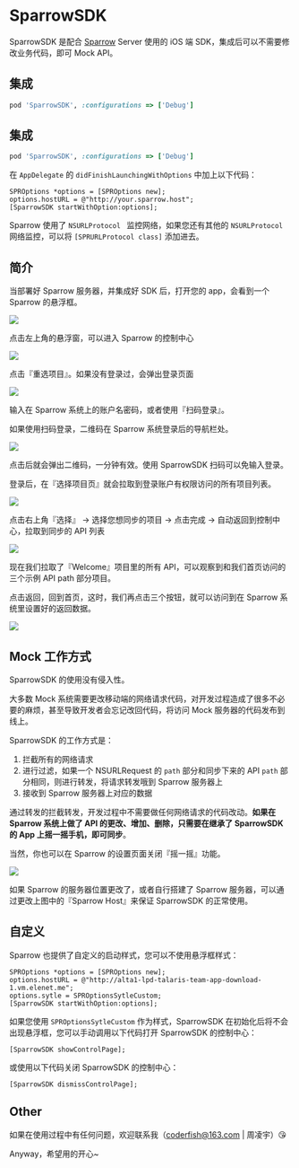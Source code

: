 # SparrowSDK

SparrowSDK 是配合 [Sparrow](https://github.com/eleme/Sparrow) Server 使用的 iOS 端 SDK，集成后可以不需要修改业务代码，即可 Mock API。

## 集成

```ruby
pod 'SparrowSDK', :configurations => ['Debug']
```

## 集成

```ruby
pod 'SparrowSDK', :configurations => ['Debug']
```

在 `AppDelegate` 的  `didFinishLaunchingWithOptions` 中加上以下代码：

```objc
SPROptions *options = [SPROptions new];
options.hostURL = @"http://your.sparrow.host";
[SparrowSDK startWithOption:options];
```

Sparrow 使用了 `NSURLProtocol ` 监控网络，如果您还有其他的 `NSURLProtocol ` 网络监控，可以将 `[SPRURLProtocol class]` 添加进去。

## 简介

当部署好 Sparrow 服务器，并集成好 SDK 后，打开您的 app，会看到一个 Sparrow 的悬浮框。



![](Res/sparrow-sdk-001.png)

点击左上角的悬浮窗，可以进入 Sparrow 的控制中心

![](Res/sparrow-sdk-003.png)

点击『重选项目』。如果没有登录过，会弹出登录页面

![](Res/sparrow-sdk-004.png)

输入在 Sparrow 系统上的账户名密码，或者使用『扫码登录』。

如果使用扫码登录，二维码在 Sparrow 系统登录后的导航栏处。

![](Res/sparrow-sdk-005.png)

点击后就会弹出二维码，一分钟有效。使用 SparrowSDK 扫码可以免输入登录。

登录后，在『选择项目页』就会拉取到登录账户有权限访问的所有项目列表。

![](Res/sparrow-sdk-007.png)

点击右上角『选择』 -> 选择您想同步的项目 -> 点击完成 -> 自动返回到控制中心，拉取到同步的 API 列表

![](Res/sparrow-sdk-008.png)

现在我们拉取了『Welcome』项目里的所有 API，可以观察到和我们首页访问的三个示例 API path 部分项目。

点击返回，回到首页，这时，我们再点击三个按钮，就可以访问到在 Sparrow 系统里设置好的返回数据。

![](Res/sparrow-sdk-009.png)



## Mock 工作方式

SparrowSDK 的使用没有侵入性。

大多数 Mock 系统需要更改移动端的网络请求代码，对开发过程造成了很多不必要的麻烦，甚至导致开发者会忘记改回代码，将访问 Mock 服务器的代码发布到线上。

SparrowSDK 的工作方式是：

1. 拦截所有的网络请求
2. 进行过滤，如果一个 NSURLRequest 的 `path` 部分和同步下来的 API `path` 部分相同，则进行转发，将请求转发哦到 Sparrow 服务器上
3. 接收到 Sparrow 服务器上对应的数据

通过转发的拦截转发，开发过程中不需要做任何网络请求的代码改动。**如果在 Sparrow 系统上做了 API 的更改、增加、删除，只需要在继承了 SparrowSDK 的 App 上摇一摇手机，即可同步**。

当然，你也可以在 Sparrow 的设置页面关闭『摇一摇』功能。

![](Res/sparrow-sdk-010.png)

如果 Sparrow 的服务器位置更改了，或者自行搭建了 Sparrow 服务器，可以通过更改上图中的『Sparrow Host』来保证 SparrowSDK 的正常使用。

## 自定义

Sparrow 也提供了自定义的启动样式，您可以不使用悬浮框样式：

```objc
SPROptions *options = [SPROptions new];
options.hostURL = @"http://alta1-lpd-talaris-team-app-download-1.vm.elenet.me";
options.sytle = SPROptionsSytleCustom;
[SparrowSDK startWithOption:options];
```

如果您使用 `SPROptionsSytleCustom` 作为样式，SparrowSDK 在初始化后将不会出现悬浮框，您可以手动调用以下代码打开 SparrowSDK 的控制中心：

```objc
[SparrowSDK showControlPage];
```

或使用以下代码关闭 SparrowSDK 的控制中心：

```objc
[SparrowSDK dismissControlPage];
```

## Other

如果在使用过程中有任何问题，欢迎联系我（coderfish@163.com | 周凌宇）😘

Anyway，希望用的开心~